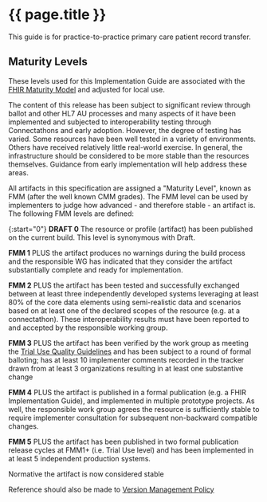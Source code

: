# {{ page.title }}

This guide is for practice-to-practice primary care patient record transfer.

## Maturity Levels 
These levels used for this Implementation Guide are associated with the [FHIR Maturity Model](http://build.fhir.org/versions.html#maturity) and adjusted for local use.

The content of this release has been subject to significant review through ballot and other HL7 AU processes and many aspects of it have been implemented and 
subjected to interoperability testing through Connectathons and early adoption. However, the degree of testing has varied. Some resources have been well tested 
in a variety of environments. Others have received relatively little real-world exercise. In general, the infrastructure should be considered to be more stable 
than the resources themselves. Guidance from early implementation will help address these areas.

All artifacts in this specification are assigned a "Maturity Level", known as FMM (after the well known CMM  grades). The FMM level can be used by implementers to judge how advanced - and therefore stable - an artifact is. 
The following FMM levels are defined:

{:start="0"}
**DRAFT 0** The resource or profile (artifact) has been published on the current build. This level is synonymous with Draft.

**FMM 1** PLUS the artifact produces no warnings during the build process and the responsible WG has indicated that they consider the artifact substantially complete and ready for implementation. 

**FMM 2** PLUS the artifact has been tested and successfully exchanged between at least three independently developed systems leveraging at least 80% of the core data elements using semi-realistic data and scenarios based on at least one of the declared scopes of the resource (e.g. at a connectathon). These interoperability results must have been reported to and accepted by the responsible working group.

**FMM 3** PLUS the artifact has been verified by the work group as meeting the [Trial Use Quality Guidelines](http://wiki.hl7.org/index.php?title=DSTU_2_QA_guidelines) and has been subject to a round of formal balloting; has at least 10 implementer comments recorded in the tracker drawn from at least 3 organizations resulting in at least one substantive change

**FMM 4** PLUS the artifact is published in a formal publication (e.g. a FHIR Implementation Guide), and implemented in multiple prototype projects. As well, the responsible work group agrees the resource is sufficiently stable to require implementer consultation for subsequent non-backward compatible changes.

**FMM 5** PLUS the artifact has been published in two formal publication release cycles at FMM1+ (i.e. Trial Use level) and has been implemented in at least 5 independent production systems.

Normative the artifact is now considered stable

Reference should also be made to [Version Management Policy](http://build.fhir.org/versions.html)